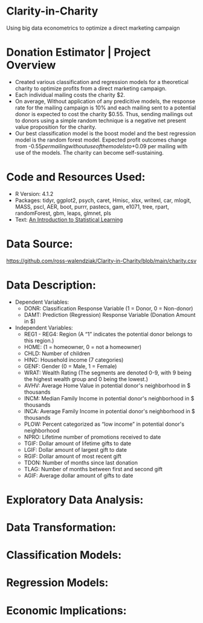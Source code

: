# Clarity-in-Charity
Using big data econometrics to optimize a direct marketing campaign

# Donation Estimator | Project Overview
* Created various classification and regression models for a theoretical charity to optimize profits from a direct marketing campaign.
* Each individual mailing costs the charity $2.
* On average, Without application of any predicitive models, the response rate for the mailing campaign is 10% and each mailing sent to a potential donor is expected to cost the charity $0.55. Thus, sending mailings out to donors using a simple random technique is a negative net present value proposition for the charity.
* Our best classification model is the boost model and the best regression model is the random forest model.  Expected profit outcomes change from -$0.55 per mailing without use of the models to +$0.09 per mailing with use of the models. The charity can become self-sustaining.

# Code and Resources Used:
* R Version: 4.1.2
* Packages: tidyr, ggplot2, psych, caret, Hmisc, xlsx, writexl, car, mlogit, MASS, pscl, AER, boot, purrr, pastecs, gam, e1071, tree, rpart, randomForest, gbm, leaps, glmnet, pls
* Text: [An Introduction to Statistical Learning](https://static1.squarespace.com/static/5ff2adbe3fe4fe33db902812/t/6062a083acbfe82c7195b27d/1617076404560/ISLR%2BSeventh%2BPrinting.pdf)

# Data Source:
https://github.com/ross-walendziak/Clarity-in-Charity/blob/main/charity.csv

# Data Description:
* Dependent Variables:
  * DONR: Classification Response Variable (1 = Donor, 0 = Non-donor)
  * DAMT: Prediction (Regression) Response Variable (Donation Amount in $)
* Independent Variables:
  * REG1 - REG4: Region (A “1” indicates the potential donor belongs to this region.)
  * HOME: (1 = homeowner, 0 = not a homeowner)
  * CHLD: Number of children
  * HINC: Household income (7 categories)
  * GENF: Gender (0 = Male, 1 = Female)
  * WRAT: Wealth Rating (The segments are denoted 0-9, with 9 being the highest wealth group and 0 being the lowest.)
  * AVHV: Average Home Value in potential donor's neighborhood in $ thousands
  * INCM: Median Family Income in potential donor's neighborhood in $ thousands
  * INCA: Average Family Income in potential donor's neighborhood in $ thousands
  * PLOW: Percent categorized as “low income” in potential donor's neighborhood
  * NPRO: Lifetime number of promotions received to date
  * TGIF: Dollar amount of lifetime gifts to date
  * LGIF: Dollar amount of largest gift to date
  * RGIF: Dollar amount of most recent gift
  * TDON: Number of months since last donation
  * TLAG: Number of months between first and second gift
  * AGIF: Average dollar amount of gifts to date

# Exploratory Data Analysis:

# Data Transformation:

# Classification Models:

# Regression Models:

# Economic Implications:
